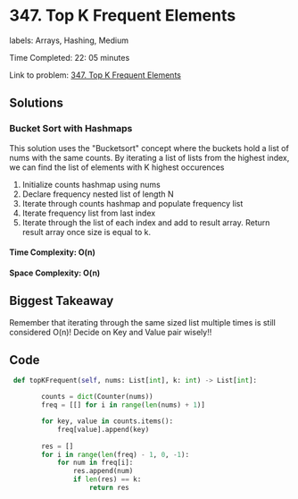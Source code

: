# 347. Top K Frequent Elements

labels: Arrays, Hashing, Medium

Time Completed: 22: 05 minutes

Link to problem: [347. Top K Frequent Elements](https://leetcode.com/problems/top-k-frequent-elements/description/)

## Solutions

### Bucket Sort with Hashmaps

This solution uses the "Bucketsort" concept where the buckets hold a list of nums with the same counts. By iterating a list of lists from the highest index, we can find the list of elements with K highest occurences

1. Initialize counts hashmap using nums
1. Declare frequency nested list of length N
1. Iterate through counts hashmap and populate frequency list
1. Iterate frequency list from last index
1. Iterate through the list of each index and add to result array. Return result array once size is equal to k. 

#### Time Complexity: O(n)
#### Space Complexity: O(n)

## Biggest Takeaway

Remember that iterating through the same sized list multiple times is still considered O(n)! Decide on Key and Value pair wisely!!

## Code 

```python
 def topKFrequent(self, nums: List[int], k: int) -> List[int]:

        counts = dict(Counter(nums))    
        freq = [[] for i in range(len(nums) + 1)]

        for key, value in counts.items():
            freq[value].append(key)
        
        res = []
        for i in range(len(freq) - 1, 0, -1):
            for num in freq[i]:
                res.append(num)
                if len(res) == k:
                    return res